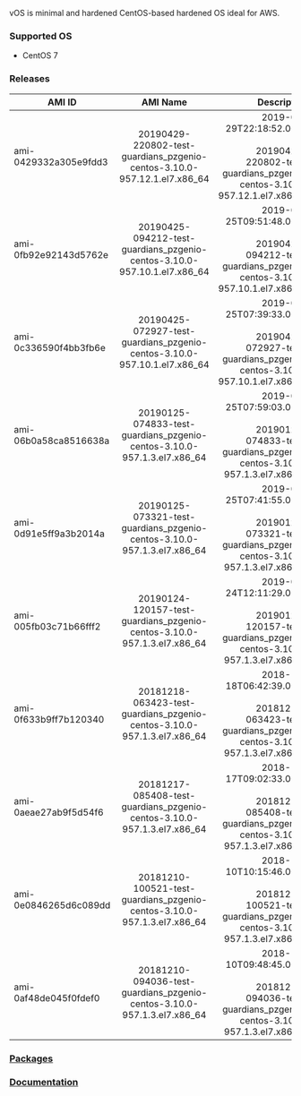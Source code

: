 vOS is minimal and hardened CentOS-based hardened OS ideal for AWS.

### Supported OS
- CentOS 7

### Releases

| AMI ID | AMI Name | Description |
| ------------- |:-------------:| -----:|
| ami-0429332a305e9fdd3 | 20190429-220802-test-guardians_pzgenio-centos-3.10.0-957.12.1.el7.x86_64 | 2019-04-29T22:18:52.000Z<br><br>20190429-220802-test-guardians_pzgenio-centos-3.10.0-957.12.1.el7.x86_64 |
| ami-0fb92e92143d5762e | 20190425-094212-test-guardians_pzgenio-centos-3.10.0-957.10.1.el7.x86_64 | 2019-04-25T09:51:48.000Z<br><br>20190425-094212-test-guardians_pzgenio-centos-3.10.0-957.10.1.el7.x86_64 |
| ami-0c336590f4bb3fb6e | 20190425-072927-test-guardians_pzgenio-centos-3.10.0-957.10.1.el7.x86_64 | 2019-04-25T07:39:33.000Z<br><br>20190425-072927-test-guardians_pzgenio-centos-3.10.0-957.10.1.el7.x86_64 |
| ami-06b0a58ca8516638a | 20190125-074833-test-guardians_pzgenio-centos-3.10.0-957.1.3.el7.x86_64 | 2019-01-25T07:59:03.000Z<br><br>20190125-074833-test-guardians_pzgenio-centos-3.10.0-957.1.3.el7.x86_64 |
| ami-0d91e5ff9a3b2014a | 20190125-073321-test-guardians_pzgenio-centos-3.10.0-957.1.3.el7.x86_64 | 2019-01-25T07:41:55.000Z<br><br>20190125-073321-test-guardians_pzgenio-centos-3.10.0-957.1.3.el7.x86_64 |
| ami-005fb03c71b66fff2 | 20190124-120157-test-guardians_pzgenio-centos-3.10.0-957.1.3.el7.x86_64 | 2019-01-24T12:11:29.000Z<br><br>20190124-120157-test-guardians_pzgenio-centos-3.10.0-957.1.3.el7.x86_64 |
| ami-0f633b9ff7b120340 | 20181218-063423-test-guardians_pzgenio-centos-3.10.0-957.1.3.el7.x86_64 | 2018-12-18T06:42:39.000Z<br><br>20181218-063423-test-guardians_pzgenio-centos-3.10.0-957.1.3.el7.x86_64 |
| ami-0aeae27ab9f5d54f6 | 20181217-085408-test-guardians_pzgenio-centos-3.10.0-957.1.3.el7.x86_64 | 2018-12-17T09:02:33.000Z<br><br>20181217-085408-test-guardians_pzgenio-centos-3.10.0-957.1.3.el7.x86_64 |
| ami-0e0846265d6c089dd | 20181210-100521-test-guardians_pzgenio-centos-3.10.0-957.1.3.el7.x86_64 | 2018-12-10T10:15:46.000Z<br><br>20181210-100521-test-guardians_pzgenio-centos-3.10.0-957.1.3.el7.x86_64 |
| ami-0af48de045f0fdef0 | 20181210-094036-test-guardians_pzgenio-centos-3.10.0-957.1.3.el7.x86_64 | 2018-12-10T09:48:45.000Z<br><br>20181210-094036-test-guardians_pzgenio-centos-3.10.0-957.1.3.el7.x86_64 |

### [Packages](https://github.com/VoyagerInnovations/hardened1-packages/blob/master/packages.txt)
### [Documentation](vos-documentation.md)
